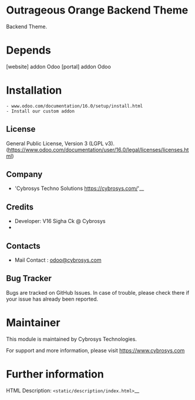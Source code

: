 Outrageous Orange Backend Theme
===============================

Backend Theme.

Depends
=======
[website] addon Odoo
[portal] addon Odoo

Installation
============
	- www.odoo.com/documentation/16.0/setup/install.html
	- Install our custom addon

License
-------
General Public License, Version 3 (LGPL v3).
(https://www.odoo.com/documentation/user/16.0/legal/licenses/licenses.html)

Company
-------
* 'Cybrosys Techno Solutions <https://cybrosys.com/>'__

Credits
-------
* Developer:
    V16 Sigha Ck  @ Cybrosys
* 
Contacts
--------
* Mail Contact : odoo@cybrosys.com

Bug Tracker
-----------
Bugs are tracked on GitHub Issues. In case of trouble, please check there if your issue has already been reported.

Maintainer
==========
This module is maintained by Cybrosys Technologies.

For support and more information, please visit https://www.cybrosys.com

Further information
===================
HTML Description: `<static/description/index.html>`__

